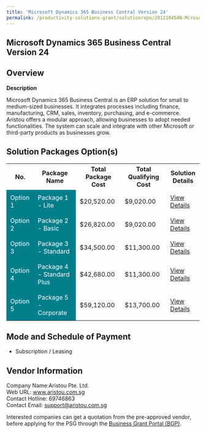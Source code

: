 ```yaml
---
title: 'Microsoft Dynamics 365 Business Central Version 24'
permalink: /productivity-solutions-grant/solutionrepo/201210454N-Mcrosoft-Dynmcs-365-Busnss-Cntrl-v-24-G
---
```


## Microsoft Dynamics 365 Business Central Version 24

## Overview

**Description**

Microsoft Dynamics 365 Business Central is an ERP solution for small to medium-sized businesses. It integrates processes including finance, manufacturing, CRM, sales, inventory, purchasing, and e-commerce. Aristou offers a modular approach, allowing businesses to adopt needed functionalities. The system can scale and integrate with other Microsoft or third-party products as businesses grow.

## Solution Packages Option(s)

<table>
<tr>
<th><b>No.</b></th>
<th><b>Package Name</b></th>
<th><b>Total Package Cost</b></th>
<th><b>Total Qualifying Cost</b></th>
<th><b>Solution Details</b></th>
</tr>
<tr>
<td style='padding: 10px; background-color: #037E8A; color: #FFFFFF;'>Option 1</td>
<td style='padding: 10px; background-color: #037E8A; color: #FFFFFF;'>Package 1 - Lite</td>
<td style='padding: 10px;'>$20,520.00</td>
<td style='padding: 10px;'>$9,020.00</td>
<td style='padding: 10px;'><a href='/images/psg/201210454N_20240138_19122024_Desensitised_Annex3_Part1.pdf' target='_blank'>View Details</a></td>
</tr>
<tr>
<td style='padding: 10px; background-color: #037E8A; color: #FFFFFF;'>Option 2</td>
<td style='padding: 10px; background-color: #037E8A; color: #FFFFFF;'>Package 2 - Basic</td>
<td style='padding: 10px;'>$26,820.00</td>
<td style='padding: 10px;'>$9,020.00</td>
<td style='padding: 10px;'><a href='/images/psg/201210454N_20240138_19122024_Desensitised_Annex3_Part2.pdf' target='_blank'>View Details</a></td>
</tr>
<tr>
<td style='padding: 10px; background-color: #037E8A; color: #FFFFFF;'>Option 3</td>
<td style='padding: 10px; background-color: #037E8A; color: #FFFFFF;'>Package 3 - Standard</td>
<td style='padding: 10px;'>$34,500.00</td>
<td style='padding: 10px;'>$11,300.00</td>
<td style='padding: 10px;'><a href='/images/psg/201210454N_20240138_19122024_Desensitised_Annex3_Part3.pdf' target='_blank'>View Details</a></td>
</tr>
<tr>
<td style='padding: 10px; background-color: #037E8A; color: #FFFFFF;'>Option 4</td>
<td style='padding: 10px; background-color: #037E8A; color: #FFFFFF;'>Package 4 - Standard Plus</td>
<td style='padding: 10px;'>$42,680.00</td>
<td style='padding: 10px;'>$11,300.00</td>
<td style='padding: 10px;'><a href='/images/psg/201210454N_20240138_19122024_Desensitised_Annex3_Part4.pdf' target='_blank'>View Details</a></td>
</tr>
<tr>
<td style='padding: 10px; background-color: #037E8A; color: #FFFFFF;'>Option 5</td>
<td style='padding: 10px; background-color: #037E8A; color: #FFFFFF;'>Package 5 - Corporate</td>
<td style='padding: 10px;'>$59,120.00</td>
<td style='padding: 10px;'>$13,700.00</td>
<td style='padding: 10px;'><a href='/images/psg/201210454N_20240138_19122024_Desensitised_Annex3_Part5.pdf' target='_blank'>View Details</a></td>
</tr>
</table>

## Mode and Schedule of Payment

 - Subscription / Leasing

## Vendor Information

 Company Name:Aristou Pte. Ltd.<br>Web URL: www.aristou.com.sg <br>Contact Hotline: 69746863 <br>Contact Email: support@aristou.com.sg <br>

Interested companies can get a quotation from the pre-approved vendor, before applying for the PSG through the <a href='https://www.businessgrants.gov.sg/' target='_blank' rel='noopener'>Business Grant Portal (BGP)</a>.

<script src="/jquery/resize-tables.js"></script>
